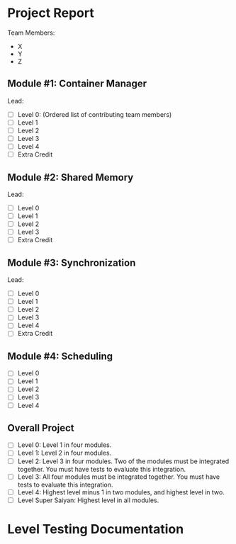 # Project Report

Team Members:
 - X
 - Y
 - Z

## Module #1: Container Manager
Lead:
 
 - [ ] Level 0: (Ordered list of contributing team members)
 - [ ] Level 1
 - [ ] Level 2
 - [ ] Level 3
 - [ ] Level 4
 - [ ] Extra Credit

## Module #2: Shared Memory
Lead:
 
 - [ ] Level 0
 - [ ] Level 1
 - [ ] Level 2
 - [ ] Level 3
 - [ ] Extra Credit

## Module #3: Synchronization
Lead:
 
 - [ ] Level 0
 - [ ] Level 1
 - [ ] Level 2
 - [ ] Level 3
 - [ ] Level 4
 - [ ] Extra Credit

## Module #4: Scheduling
 
 - [ ] Level 0
 - [ ] Level 1
 - [ ] Level 2
 - [ ] Level 3
 - [ ] Level 4

## Overall Project
 
 - [ ] Level 0: Level 1 in four modules.
 - [ ] Level 1: Level 2 in four modules.
 - [ ] Level 2: Level 3 in four modules.  Two of the modules must be integrated together.  You must have tests to evaluate this integration.
 - [ ] Level 3: All four modules must be integrated together.  You must have tests to evaluate this integration.
 - [ ] Level 4: Highest level minus 1 in two modules, and highest level in two.
 - [ ] Level Super Saiyan: Highest level in all modules.

# Level Testing Documentation
